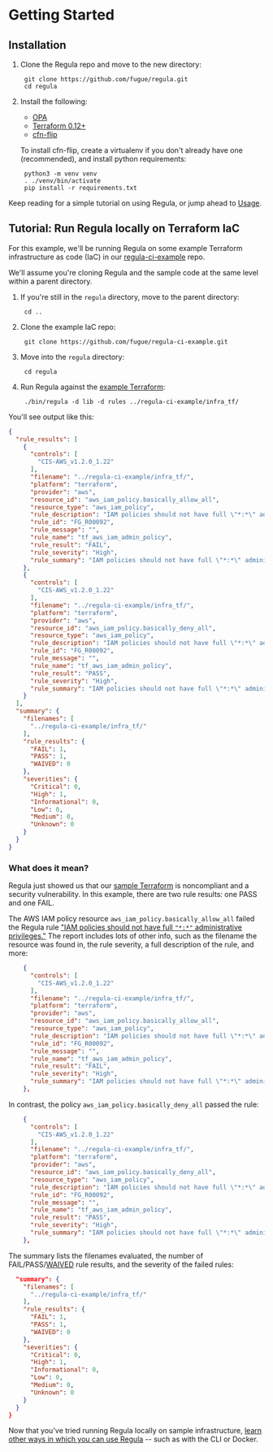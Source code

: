 # Getting Started

## Installation

1. Clone the Regula repo and move to the new directory:

        git clone https://github.com/fugue/regula.git
        cd regula

2. Install the following:

    - [OPA](https://www.openpolicyagent.org/docs/latest/#1-download-opa)
    - [Terraform 0.12+](https://www.terraform.io/downloads.html)
    - [cfn-flip](https://github.com/awslabs/aws-cfn-template-flip)

    To install cfn-flip, create a virtualenv if you don't already have one (recommended), and install python requirements:

        python3 -m venv venv
        . ./venv/bin/activate
        pip install -r requirements.txt

Keep reading for a simple tutorial on using Regula, or jump ahead to [Usage](usage.md).

## Tutorial: Run Regula locally on Terraform IaC

For this example, we'll be running Regula on some example Terraform infrastructure as code (IaC) in our [regula-ci-example](https://github.com/fugue/regula-ci-example) repo.

We'll assume you're cloning Regula and the sample code at the same level within a parent directory.

1. If you're still in the `regula` directory, move to the parent directory:

        cd ..

2. Clone the example IaC repo:

        git clone https://github.com/fugue/regula-ci-example.git

3. Move into the `regula` directory:

        cd regula

4. Run Regula against the [example Terraform](https://github.com/fugue/regula-ci-example/blob/master/infra_tf/main.tf):

        ./bin/regula -d lib -d rules ../regula-ci-example/infra_tf/

You'll see output like this:

```json
{
  "rule_results": [
    {
      "controls": [
        "CIS-AWS_v1.2.0_1.22"
      ],
      "filename": "../regula-ci-example/infra_tf/",
      "platform": "terraform",
      "provider": "aws",
      "resource_id": "aws_iam_policy.basically_allow_all",
      "resource_type": "aws_iam_policy",
      "rule_description": "IAM policies should not have full \"*:*\" administrative privileges. IAM policies should start with a minimum set of permissions and include more as needed rather than starting with full administrative privileges. Providing full administrative privileges when unnecessary exposes resources to potentially unwanted actions.",
      "rule_id": "FG_R00092",
      "rule_message": "",
      "rule_name": "tf_aws_iam_admin_policy",
      "rule_result": "FAIL",
      "rule_severity": "High",
      "rule_summary": "IAM policies should not have full \"*:*\" administrative privileges"
    },
    {
      "controls": [
        "CIS-AWS_v1.2.0_1.22"
      ],
      "filename": "../regula-ci-example/infra_tf/",
      "platform": "terraform",
      "provider": "aws",
      "resource_id": "aws_iam_policy.basically_deny_all",
      "resource_type": "aws_iam_policy",
      "rule_description": "IAM policies should not have full \"*:*\" administrative privileges. IAM policies should start with a minimum set of permissions and include more as needed rather than starting with full administrative privileges. Providing full administrative privileges when unnecessary exposes resources to potentially unwanted actions.",
      "rule_id": "FG_R00092",
      "rule_message": "",
      "rule_name": "tf_aws_iam_admin_policy",
      "rule_result": "PASS",
      "rule_severity": "High",
      "rule_summary": "IAM policies should not have full \"*:*\" administrative privileges"
    }
  ],
  "summary": {
    "filenames": [
      "../regula-ci-example/infra_tf/"
    ],
    "rule_results": {
      "FAIL": 1,
      "PASS": 1,
      "WAIVED": 0
    },
    "severities": {
      "Critical": 0,
      "High": 1,
      "Informational": 0,
      "Low": 0,
      "Medium": 0,
      "Unknown": 0
    }
  }
}
```

### What does it mean?

Regula just showed us that our [sample Terraform](https://github.com/fugue/regula-ci-example/blob/master/infra_tf/main.tf) is noncompliant and a security vulnerability. In this example, there are two rule results: one PASS and one FAIL.

The AWS IAM policy resource `aws_iam_policy.basically_allow_all` failed the Regula rule ["IAM policies should not have full `"*:*"` administrative privileges."](https://github.com/fugue/regula/blob/master/rules/tf/aws/iam/admin_policy.rego) The report includes lots of other info, such as the filename the resource was found in, the rule severity, a full description of the rule, and more:

```json
    {
      "controls": [
        "CIS-AWS_v1.2.0_1.22"
      ],
      "filename": "../regula-ci-example/infra_tf/",
      "platform": "terraform",
      "provider": "aws",
      "resource_id": "aws_iam_policy.basically_allow_all",
      "resource_type": "aws_iam_policy",
      "rule_description": "IAM policies should not have full \"*:*\" administrative privileges. IAM policies should start with a minimum set of permissions and include more as needed rather than starting with full administrative privileges. Providing full administrative privileges when unnecessary exposes resources to potentially unwanted actions.",
      "rule_id": "FG_R00092",
      "rule_message": "",
      "rule_name": "tf_aws_iam_admin_policy",
      "rule_result": "FAIL",
      "rule_severity": "High",
      "rule_summary": "IAM policies should not have full \"*:*\" administrative privileges"
    },
```

In contrast, the policy `aws_iam_policy.basically_deny_all` passed the rule:

```json
    {
      "controls": [
        "CIS-AWS_v1.2.0_1.22"
      ],
      "filename": "../regula-ci-example/infra_tf/",
      "platform": "terraform",
      "provider": "aws",
      "resource_id": "aws_iam_policy.basically_deny_all",
      "resource_type": "aws_iam_policy",
      "rule_description": "IAM policies should not have full \"*:*\" administrative privileges. IAM policies should start with a minimum set of permissions and include more as needed rather than starting with full administrative privileges. Providing full administrative privileges when unnecessary exposes resources to potentially unwanted actions.",
      "rule_id": "FG_R00092",
      "rule_message": "",
      "rule_name": "tf_aws_iam_admin_policy",
      "rule_result": "PASS",
      "rule_severity": "High",
      "rule_summary": "IAM policies should not have full \"*:*\" administrative privileges"
    },
```

The summary lists the filenames evaluated, the number of FAIL/PASS/[WAIVED](configuration.md#waiving-rule-results) rule results, and the severity of the failed rules:

```json
  "summary": {
    "filenames": [
      "../regula-ci-example/infra_tf/"
    ],
    "rule_results": {
      "FAIL": 1,
      "PASS": 1,
      "WAIVED": 0
    },
    "severities": {
      "Critical": 0,
      "High": 1,
      "Informational": 0,
      "Low": 0,
      "Medium": 0,
      "Unknown": 0
    }
  }
}
```

Now that you've tried running Regula locally on sample infrastructure, [learn other ways in which you can use Regula](usage.md) -- such as with the CLI or Docker.